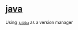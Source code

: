 # [java](https://wiki.archlinux.org/index.php/Java)

Using [`jabba`](https://github.com/shyiko/jabba) as a version manager
